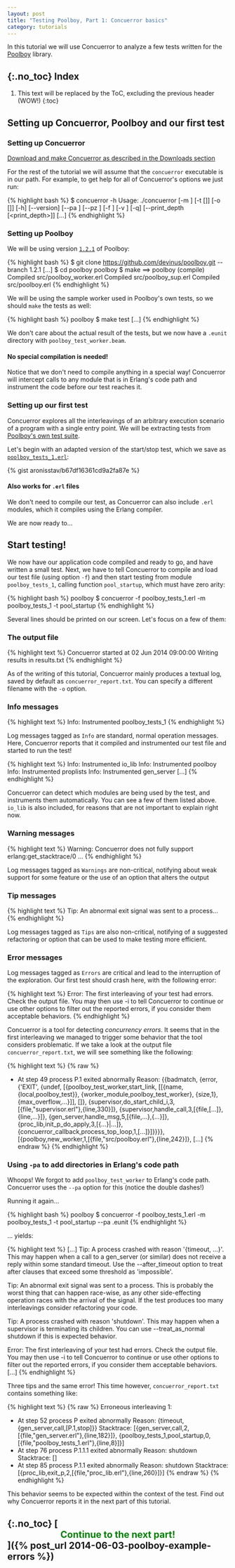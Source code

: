 ```yaml
---
layout: post
title: "Testing Poolboy, Part 1: Concuerror basics"
category: tutorials
---
```


In this tutorial we will use Concuerror to analyze a few tests written for the
[Poolboy](https://github.com/devinus/poolboy) library.

{:.no_toc}
Index
-----
1. This text will be replaced by the ToC, excluding the previous header (WOW!)
{:toc}

Setting up Concuerror, Poolboy and our first test
-------------------------------------------------

### Setting up Concuerror

[Download and make Concuerror as described in the Downloads section](/download)

For the rest of the tutorial we will assume that the `concuerror` executable
is in our path. For example, to get help for all of Concuerror's options we just
run:

{% highlight bash %}
$ concuerror -h
Usage: ./concuerror [-m <module>] [-t [<test>]] [-o [<output>]] [-h]
                    [--version] [--pa <pa>] [--pz <pz>] [-f <file>]
                    [-v <verbosity>] [-q] [--print_depth [<print_depth>]]
[...]
{% endhighlight %}

### Setting up Poolboy

We will be using version
[`1.2.1`](https://github.com/devinus/poolboy/releases/tag/1.2.1) of Poolboy:

{% highlight bash %}
$ git clone https://github.com/devinus/poolboy.git --branch 1.2.1
[...]
$ cd poolboy
poolboy $ make
==> poolboy (compile)
Compiled src/poolboy_worker.erl
Compiled src/poolboy_sup.erl
Compiled src/poolboy.erl
{% endhighlight %}

We will be using the sample worker used in Poolboy's own tests, so we should
`make` the tests as well:

{% highlight bash %}
poolboy $ make test
[...]
{% endhighlight %}

We don't care about the actual result of the tests, but we now have a
`.eunit` directory with `poolboy_test_worker.beam`.

#### No special compilation is needed!

Notice that we don't need to compile anything in a special way! Concuerror will
intercept calls to any module that is in Erlang's code path and instrument the
code before our test reaches it.

### Setting up our first test

Concuerror explores all the interleavings of an arbitrary execution scenario of
a program with a single entry point. We will be extracting tests from [Poolboy's
own test
suite](https://github.com/devinus/poolboy/blob/1.2.1/test/poolboy_tests.erl).

Let's begin with an adapted version of the start/stop test, which we save as
[`poolboy_tests_1.erl`](https://gist.github.com/aronisstav/b67df16361cd9a2fa87e#file-poolboy_tests_1-erl):

{% gist aronisstav/b67df16361cd9a2fa87e %}

#### Also works for `.erl` files

We don't need to compile our test, as Concuerror can also include `.erl`
modules, which it compiles using the Erlang compiler.

We are now ready to...

Start testing!
--------------

We now have our application code compiled and ready to go, and have written a
small test. Next, we have to tell Concuerror to compile and load our test file
(using option `-f`) and then start testing from module
`poolboy_tests_1`, calling function `pool_startup`, which must have zero
arity:

{% highlight bash %}
poolboy $ concuerror -f poolboy_tests_1.erl -m poolboy_tests_1 -t pool_startup
{% endhighlight %}

Several lines should be printed on our screen. Let's focus on a few of them:

### The output file

{% highlight text %}
Concuerror started at 02 Jun 2014 09:00:00
Writing results in results.txt
{% endhighlight %}

As of the writing of this tutorial, Concuerror mainly produces a textual log,
saved by default as `concuerror_report.txt`. You can specify a different
filename with the `-o` option.

### Info messages

{% highlight text %}
Info: Instrumented poolboy_tests_1
{% endhighlight %}

Log messages tagged as `Info` are standard, normal operation messages.
Here, Concuerror reports that it compiled and instrumented our test file and
started to run the test!

{% highlight text %}
Info: Instrumented io_lib
Info: Instrumented poolboy
Info: Instrumented proplists
Info: Instrumented gen_server
[...]
{% endhighlight %}

Concuerror can detect which modules are being used by the test, and instruments
them automatically. You can see a few of them listed above. `io_lib` is also
included, for reasons that are not important to explain right now.

### Warning messages

{% highlight text %}
Warning: Concuerror does not fully support erlang:get_stacktrace/0 ...
{% endhighlight %}

Log messages tagged as `Warnings` are non-critical, notifying about weak
support for some feature or the use of an option that alters the output

### Tip messages

{% highlight text %}
Tip: An abnormal exit signal was sent to a process...
{% endhighlight %}

Log messages tagged as `Tips` are also non-critical, notifying of a
suggested refactoring or option that can be used to make testing more efficient.

### Error messages

Log messages tagged as `Errors` are critical and lead to the interruption of
the exploration. Our first test should crash here, with the following error:

{% highlight text %}
Error: The first interleaving of your test had errors. Check the output
file. You may then use -i to tell Concuerror to continue or use other options to
filter out the reported errors, if you consider them acceptable behaviors.
{% endhighlight %}

Concuerror is a tool for detecting *concurrency errors*. It seems that in the
first interleaving we managed to trigger some behavior that the tool considers
problematic. If we take a look at the output file `concuerror_report.txt`,
we will see something like the following:

{% highlight text %}
{% raw %}
* At step 49 process P.1 exited abnormally
    Reason:
      {{badmatch,
           {error,
               {'EXIT',
                   {undef,
                       [{poolboy_test_worker,start_link,
                            [[{name,{local,poolboy_test}},
                              {worker_module,poolboy_test_worker},
                              {size,1},
                              {max_overflow,...}]],
                            []},
                        {supervisor,do_start_child_i,3,
                            [{file,"supervisor.erl"},{line,330}]},
                        {supervisor,handle_call,3,[{file,[...]},{line,...}]},
                        {gen_server,handle_msg,5,[{file,...},{...}]},
                        {proc_lib,init_p_do_apply,3,[{...}|...]},
                        {concuerror_callback,process_top_loop,1,[...]}]}}}},
       [{poolboy,new_worker,1,[{file,"src/poolboy.erl"},{line,242}]},
[...]
{% endraw %}
{% endhighlight %}

### Using `-pa` to add directories in Erlang's code path

Whoops! We forgot to add `poolboy_test_worker` to Erlang's code path. Concuerror uses the
`--pa` option for this (notice the double dashes!)

Running it again...

{% highlight bash %}
poolboy $ concuerror -f poolboy_tests_1.erl -m poolboy_tests_1 -t pool_startup --pa .eunit
{% endhighlight %}

... yields:

{% highlight text %}
[...]
Tip: A process crashed with reason '{timeout, ...}'. This may happen when a call
  to a gen_server (or similar) does not receive a reply within some standard
  timeout. Use the --after_timeout option to treat after clauses that exceed some
  threshold as 'impossible'.  

Tip: An abnormal exit signal was sent to a process. This is probably the worst
  thing that can happen race-wise, as any other side-effecting operation races
  with the arrival of the signal. If the test produces too many interleavings
  consider refactoring your code.

Tip: A process crashed with reason 'shutdown'. This may happen when a supervisor
  is terminating its children. You can use --treat_as_normal shutdown if this is
  expected behavior.

Error: The first interleaving of your test had errors. Check the output
  file. You may then use -i to tell Concuerror to continue or use other options to
  filter out the reported errors, if you consider them acceptable behaviors.
[...]
{% endhighlight %}

Three tips and the same error! This time however, `concuerror_report.txt`
contains something like:

{% highlight text %}
{% raw %}
Erroneous interleaving 1:
* At step 52 process P exited abnormally
    Reason:
      {timeout,{gen_server,call,[P.1,stop]}}
    Stacktrace:
      [{gen_server,call,2,[{file,"gen_server.erl"},{line,182}]},
       {poolboy_tests_1,pool_startup,0,
                        [{file,"poolboy_tests_1.erl"},{line,8}]}]
* At step 76 process P.1.1.1 exited abnormally
    Reason:
      shutdown
    Stacktrace:
      []
* At step 85 process P.1.1 exited abnormally
    Reason:
      shutdown
    Stacktrace:
      [{proc_lib,exit_p,2,[{file,"proc_lib.erl"},{line,260}]}]
{% endraw %}
{% endhighlight %}

This behavior seems to be expected within the context of the test. Find out why
Concuerror reports it in the next part of this tutorial.

{:.no_toc}
[<center><font color='green'>Continue to the next part!</font></center>]({% post_url 2014-06-03-poolboy-example-errors %})
----------------------
